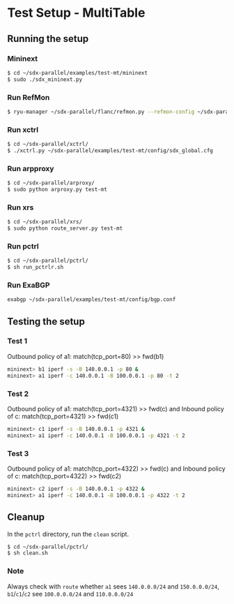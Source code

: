 # Test Setup - MultiTable

## Running the setup


### Mininext
```bash
$ cd ~/sdx-parallel/examples/test-mt/mininext
$ sudo ./sdx_mininext.py
```

### Run RefMon

```bash
$ ryu-manager ~/sdx-parallel/flanc/refmon.py --refmon-config ~/sdx-parallel/examples/test-mt/config/sdx_global.cfg
```

### Run xctrl

```bash
$ cd ~/sdx-parallel/xctrl/
$ ./xctrl.py ~/sdx-parallel/examples/test-mt/config/sdx_global.cfg
```

### Run arpproxy

```bash
$ cd ~/sdx-parallel/arproxy/
$ sudo python arproxy.py test-mt
```

### Run xrs

```bash
$ cd ~/sdx-parallel/xrs/
$ sudo python route_server.py test-mt
```

### Run pctrl

```bash
$ cd ~/sdx-parallel/pctrl/
$ sh run_pctrlr.sh
```

### Run ExaBGP

```bash
exabgp ~/sdx-parallel/examples/test-mt/config/bgp.conf
```

## Testing the setup

### Test 1

Outbound policy of a1: match(tcp_port=80) >> fwd(b1)

```bash
mininext> b1 iperf -s -B 140.0.0.1 -p 80 &  
mininext> a1 iperf -c 140.0.0.1 -B 100.0.0.1 -p 80 -t 2
```

### Test 2

Outbound policy of a1: match(tcp_port=4321) >> fwd(c)
and Inbound policy of c: match(tcp_port=4321) >> fwd(c1)

```bash
mininext> c1 iperf -s -B 140.0.0.1 -p 4321 &
mininext> a1 iperf -c 140.0.0.1 -B 100.0.0.1 -p 4321 -t 2  
```

### Test 3 

Outbound policy of a1: match(tcp_port=4322) >> fwd(c)
and Inbound policy of c: match(tcp_port=4322) >> fwd(c2)

```bash
mininext> c2 iperf -s -B 140.0.0.1 -p 4322 &  
mininext> a1 iperf -c 140.0.0.1 -B 100.0.0.1 -p 4322 -t 2  
```

## Cleanup
In the `pctrl` directory, run the `clean` script. 
```bash
$ cd ~/sdx-parallel/pctrl/
$ sh clean.sh
```

### Note

Always check with ```route``` whether ```a1``` sees ```140.0.0.0/24``` and ```150.0.0.0/24```, ```b1```/```c1```/```c2``` see ```100.0.0.0/24``` and ```110.0.0.0/24```

